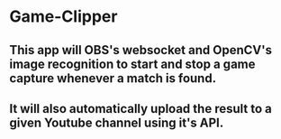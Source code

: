 ﻿# Game-Clipper

## This app will OBS's websocket and OpenCV's image recognition to start and stop a game capture whenever a match is found.
## It will also automatically upload the result to a given Youtube channel using it's API.
